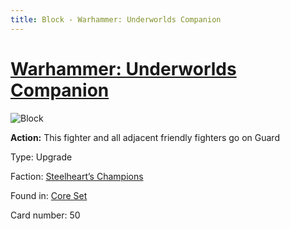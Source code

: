 ```yaml
---
title: Block - Warhammer: Underworlds Companion
---
```


# [Warhammer: Underworlds Companion](https://guidokessels.github.io/wh-underworlds)

  

![Block](https://warhammerunderworlds.com/wp-content/uploads/sites/6/2017/12/050_ENG-Block.png)

<b>Action:</b> This fighter and all adjacent friendly fighters go on Guard

Type: Upgrade

Faction: [Steelheart’s Champions](https://guidokessels.github.io/wh-underworlds/factions/steelhearts-champions)

Found in: [Core Set](https://guidokessels.github.io/wh-underworlds/locations/core-set)

Card number: 50
